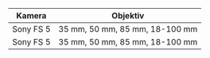 | <center> Kamera   | <center>Objektiv                       |
| ----------------- | -------------------------------------- |
| <center>Sony FS 5 | <center>35 mm, 50 mm, 85 mm, 18-100 mm |
| Sony FS 5         | 35 mm, 50 mm, 85 mm, 18-100 mm         |